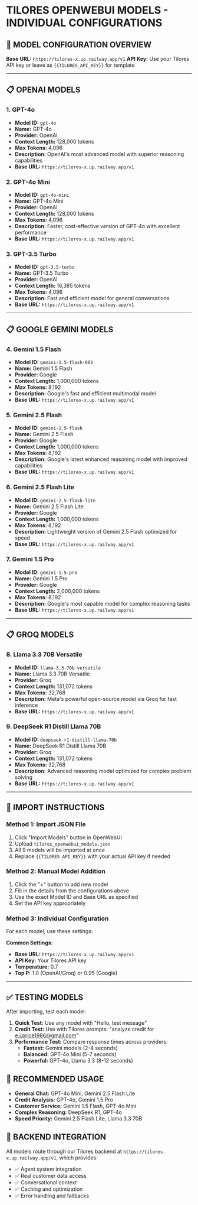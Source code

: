 # TILORES OPENWEBUI MODELS - INDIVIDUAL CONFIGURATIONS

## 🎯 MODEL CONFIGURATION OVERVIEW

**Base URL:** `https://tilores-x.up.railway.app/v1`
**API Key:** Use your Tilores API key or leave as `{{TILORES_API_KEY}}` for template

---

## 📋 OPENAI MODELS

### 1. GPT-4o

- **Model ID:** `gpt-4o`
- **Name:** GPT-4o
- **Provider:** OpenAI
- **Context Length:** 128,000 tokens
- **Max Tokens:** 4,096
- **Description:** OpenAI's most advanced model with superior reasoning capabilities
- **Base URL:** `https://tilores-x.up.railway.app/v1`

### 2. GPT-4o Mini

- **Model ID:** `gpt-4o-mini`
- **Name:** GPT-4o Mini
- **Provider:** OpenAI
- **Context Length:** 128,000 tokens
- **Max Tokens:** 4,096
- **Description:** Faster, cost-effective version of GPT-4o with excellent performance
- **Base URL:** `https://tilores-x.up.railway.app/v1`

### 3. GPT-3.5 Turbo

- **Model ID:** `gpt-3.5-turbo`
- **Name:** GPT-3.5 Turbo
- **Provider:** OpenAI
- **Context Length:** 16,385 tokens
- **Max Tokens:** 4,096
- **Description:** Fast and efficient model for general conversations
- **Base URL:** `https://tilores-x.up.railway.app/v1`

---

## 📋 GOOGLE GEMINI MODELS

### 4. Gemini 1.5 Flash

- **Model ID:** `gemini-1.5-flash-002`
- **Name:** Gemini 1.5 Flash
- **Provider:** Google
- **Context Length:** 1,000,000 tokens
- **Max Tokens:** 8,192
- **Description:** Google's fast and efficient multimodal model
- **Base URL:** `https://tilores-x.up.railway.app/v1`

### 5. Gemini 2.5 Flash

- **Model ID:** `gemini-2.5-flash`
- **Name:** Gemini 2.5 Flash
- **Provider:** Google
- **Context Length:** 1,000,000 tokens
- **Max Tokens:** 8,192
- **Description:** Google's latest enhanced reasoning model with improved capabilities
- **Base URL:** `https://tilores-x.up.railway.app/v1`

### 6. Gemini 2.5 Flash Lite

- **Model ID:** `gemini-2.5-flash-lite`
- **Name:** Gemini 2.5 Flash Lite
- **Provider:** Google
- **Context Length:** 1,000,000 tokens
- **Max Tokens:** 8,192
- **Description:** Lightweight version of Gemini 2.5 Flash optimized for speed
- **Base URL:** `https://tilores-x.up.railway.app/v1`

### 7. Gemini 1.5 Pro

- **Model ID:** `gemini-1.5-pro`
- **Name:** Gemini 1.5 Pro
- **Provider:** Google
- **Context Length:** 2,000,000 tokens
- **Max Tokens:** 8,192
- **Description:** Google's most capable model for complex reasoning tasks
- **Base URL:** `https://tilores-x.up.railway.app/v1`

---

## 📋 GROQ MODELS

### 8. Llama 3.3 70B Versatile

- **Model ID:** `llama-3.3-70b-versatile`
- **Name:** Llama 3.3 70B Versatile
- **Provider:** Groq
- **Context Length:** 131,072 tokens
- **Max Tokens:** 32,768
- **Description:** Meta's powerful open-source model via Groq for fast inference
- **Base URL:** `https://tilores-x.up.railway.app/v1`

### 9. DeepSeek R1 Distill Llama 70B

- **Model ID:** `deepseek-r1-distill-llama-70b`
- **Name:** DeepSeek R1 Distill Llama 70B
- **Provider:** Groq
- **Context Length:** 131,072 tokens
- **Max Tokens:** 32,768
- **Description:** Advanced reasoning model optimized for complex problem solving
- **Base URL:** `https://tilores-x.up.railway.app/v1`

---

## 🚀 IMPORT INSTRUCTIONS

### Method 1: Import JSON File

1. Click "Import Models" button in OpenWebUI
2. Upload `tilores_openwebui_models.json`
3. All 9 models will be imported at once
4. Replace `{{TILORES_API_KEY}}` with your actual API key if needed

### Method 2: Manual Model Addition

1. Click the "+" button to add new model
2. Fill in the details from the configurations above
3. Use the exact Model ID and Base URL as specified
4. Set the API key appropriately

### Method 3: Individual Configuration

For each model, use these settings:

**Common Settings:**

- **Base URL:** `https://tilores-x.up.railway.app/v1`
- **API Key:** Your Tilores API key
- **Temperature:** 0.7
- **Top P:** 1.0 (OpenAI/Groq) or 0.95 (Google)

---

## ✅ TESTING MODELS

After importing, test each model:

1. **Quick Test:** Use any model with "Hello, test message"
2. **Credit Test:** Use with Tilores prompts: "analyze credit for e.j.price1986@gmail.com"
3. **Performance Test:** Compare response times across providers:
   - **Fastest:** Gemini models (2-4 seconds)
   - **Balanced:** GPT-4o Mini (5-7 seconds)
   - **Powerful:** GPT-4o, Llama 3.3 (8-12 seconds)

## 🎯 RECOMMENDED USAGE

- **General Chat:** GPT-4o Mini, Gemini 2.5 Flash Lite
- **Credit Analysis:** GPT-4o, Gemini 1.5 Pro
- **Customer Service:** Gemini 1.5 Flash, GPT-4o Mini
- **Complex Reasoning:** DeepSeek R1, GPT-4o
- **Speed Priority:** Gemini 2.5 Flash Lite, Llama 3.3 70B

## 🔗 BACKEND INTEGRATION

All models route through our Tilores backend at `https://tilores-x.up.railway.app/v1`, which provides:

- ✅ Agent system integration
- ✅ Real customer data access
- ✅ Conversational context
- ✅ Caching and optimization
- ✅ Error handling and fallbacks
